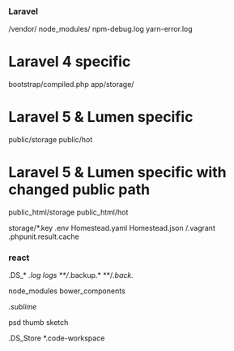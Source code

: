 ### Laravel ###
/vendor/
node_modules/
npm-debug.log
yarn-error.log

# Laravel 4 specific
bootstrap/compiled.php
app/storage/

# Laravel 5 & Lumen specific
public/storage
public/hot

# Laravel 5 & Lumen specific with changed public path
public_html/storage
public_html/hot

storage/*.key
.env
Homestead.yaml
Homestead.json
/.vagrant
.phpunit.result.cache

### react ###
.DS_*
*.log
logs
**/*.backup.*
**/*.back.*

node_modules
bower_components

*.sublime*

psd
thumb
sketch

.DS_Store
*.code-workspace